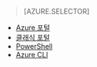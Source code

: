 > [AZURE.SELECTOR]
- [Azure 포털](../articles/virtual-network/virtual-networks-create-vnet-classic-pportal.md)
- [클래식 포털](../articles/virtual-network/virtual-networks-create-vnet-classic-portal.md)
- [PowerShell](../articles/virtual-network/virtual-networks-create-vnet-classic-netcfg-ps.md)
- [Azure CLI](../articles/virtual-network/virtual-networks-create-vnet-classic-cli.md)

<!---HONumber=AcomDC_0323_2016-->